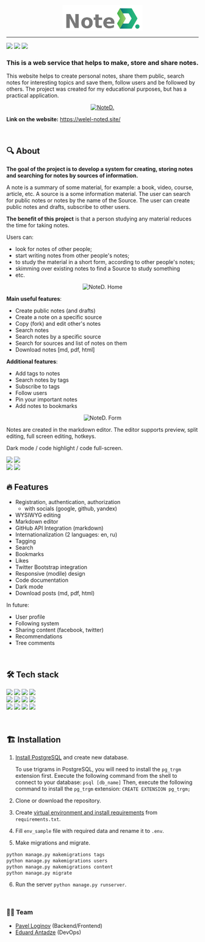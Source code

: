<p align="center"><a href="https://welel-noted.site/"><img src="frontend/static/img/noted_logo2.png" alt="header-logo-noted" width="210" border="0"></a></p>

<hr>
<p>
  <img src="https://img.shields.io/badge/python-v3.8-blue" >
  <img src="https://img.shields.io/badge/django-v4.1-blue">
  <img src="https://img.shields.io/badge/code%20style-black-black">
</p>

<h3 align="center">This is a web service that helps to make, store and share notes.</h3>

This website helps to create personal notes, share them public, search notes for interesting topics and save them, follow users and be followed by others. The project was created for my educational purposes, but has a practical application.

<p align="center"><a href="https://welel-noted.site/"><img src="https://i.ibb.co/JxX9Tqm/screely-1671564299536.png" alt="NoteD."  border="0" /></a></p>

**Link on the website:** https://welel-noted.site/

</br>

## 🔍 About

**The goal of the project is to develop a system for creating, storing notes and searching for notes by sources of information.**

A note is a summary of some material, for example: a book, video, course, article, etc. A source is a some information material.
The user can search for public notes or notes by the name of the Source. The user can create public notes and drafts, subscribe to other users.

**The benefit of this project** is that a person studying any material reduces the time for taking notes. 

Users can:
- look for notes of other people;
- start writing notes from other people's notes;
- to study the material in a short form, according to other people's notes;
- skimming over existing notes to find a Source to study something
- etc.

<p align="center"><img src="https://i.ibb.co/rtX98KM/screely-1671564311882.png" alt="NoteD. Home"  border="0" /></p>


**Main useful features**:

- Create public notes (and drafts)
- Create a note on a specific source
- Copy (fork) and edit other's notes
- Search notes
- Search notes by a specific source
- Search for sources and list of notes on them
- Download notes [md, pdf, html]

**Additional features**:

- Add tags to notes
- Search notes by tags
- Subscribe to tags
- Follow users
- Pin your important notes
- Add notes to bookmarks

<p align="center"><img src="https://i.ibb.co/FY8JrJw/screely-1671564251678.png" alt="NoteD. Form"  border="0" /></p>

Notes are created in the markdown editor. The editor supports preview, split editing, full screen editing, hotkeys.

Dark mode / code highlight / code full-screen.

<p>
  <code><img width="40%" src="https://i.ibb.co/rtX98KM/screely-1671564311882.png"></code>
  <code><img width="40%" src="https://i.ibb.co/QJCZk42/screely-1671564364437.png"></code>
  <br>
  <code><img width="40%" src="https://i.ibb.co/JRmRVjF/screely-1671630742282.png"></code>
  <code><img width="40%" src="https://i.ibb.co/86NxJQ4/screely-1671630946911.png"></code>
</p>


## 🔥 Features

* Registration, authentication, authorization
  * with socials (google, github, yandex)
* WYSIWYG editing
* Markdown editor
* GitHub API Integration (markdown)
* Internationalization (2 languages: en, ru)
* Tagging
* Search
* Bookmarks
* Likes
* Twitter Bootstrap integration
* Responsive (modile) design
* Code documentation
* Dark mode
* Download posts (md, pdf, html)

In future:

* User profile
* Following system
* Sharing content (facebook, twitter)
* Recommendations
* Tree comments

</br>

## 🛠️ Tech stack

<p>
  <code><img width="10%" src="https://www.vectorlogo.zone/logos/python/python-ar21.svg"></code>
  <code><img width="10%" src="https://www.vectorlogo.zone/logos/djangoproject/djangoproject-ar21.svg"></code>
  <code><img width="10%" src="https://www.vectorlogo.zone/logos/postgresql/postgresql-ar21.svg"></code>
  <code><img width="10%" src="https://www.vectorlogo.zone/logos/w3_html5/w3_html5-ar21.svg"></code><br/>
  <code><img width="10%" src="https://www.vectorlogo.zone/logos/netlifyapp_watercss/netlifyapp_watercss-ar21.svg"></code>
  <code><img width="10%" src="https://www.vectorlogo.zone/logos/getbootstrap/getbootstrap-ar21.svg"></code>
  <code><img width="10%" src="https://www.vectorlogo.zone/logos/git-scm/git-scm-ar21.svg"></code>
  <code><img width="10%" src="https://www.vectorlogo.zone/logos/linux/linux-ar21.svg"></code></br>
  <code><img width="10%" src="https://www.vectorlogo.zone/logos/nginx/nginx-ar21.svg"></code>
  <code><img width="10%" src="https://www.vectorlogo.zone/logos/gunicorn/gunicorn-ar21.svg"></code>
  <code><img width="10%" src="https://www.vectorlogo.zone/logos/docker/docker-ar21.svg"></code>
  <code><img width="10%" src="https://www.vectorlogo.zone/logos/jenkins/jenkins-ar21.svg"></code><br/>
</p>
</br>

## 🏗️ Installation

1. [Install PostgreSQL](https://www.postgresql.org/download/) and create new database.

    To use trigrams in PostgreSQL, you will need to install the `pg_trgm`
    extension first. Execute the following command from the shell to connect to your
    database:
    `psql [db_name]`
    Then, execute the following command to install the `pg_trgm` extension:
    `CREATE EXTENSION pg_trgm;`

2. Clone or download the repository.
   
3. Create [virtual environment and install requirements](https://packaging.python.org/en/latest/guides/installing-using-pip-and-virtual-environments/) from `requirements.txt`.

4. Fill `env_sample` file with required data and rename it to `.env`.

5. Make migrations and migrate.

```
python manage.py makemigrations tags
python manage.py makemigrations users
python manage.py makemigrations content
python manage.py migrate
```

6. Run the server `python manage.py runserver`.


</br>

### 👨‍💻 Team

- [Pavel Loginov](https://github.com/welel) (Backend/Frontend)
- [Eduard Antadze](https://github.com/eantdz) (DevOps)
